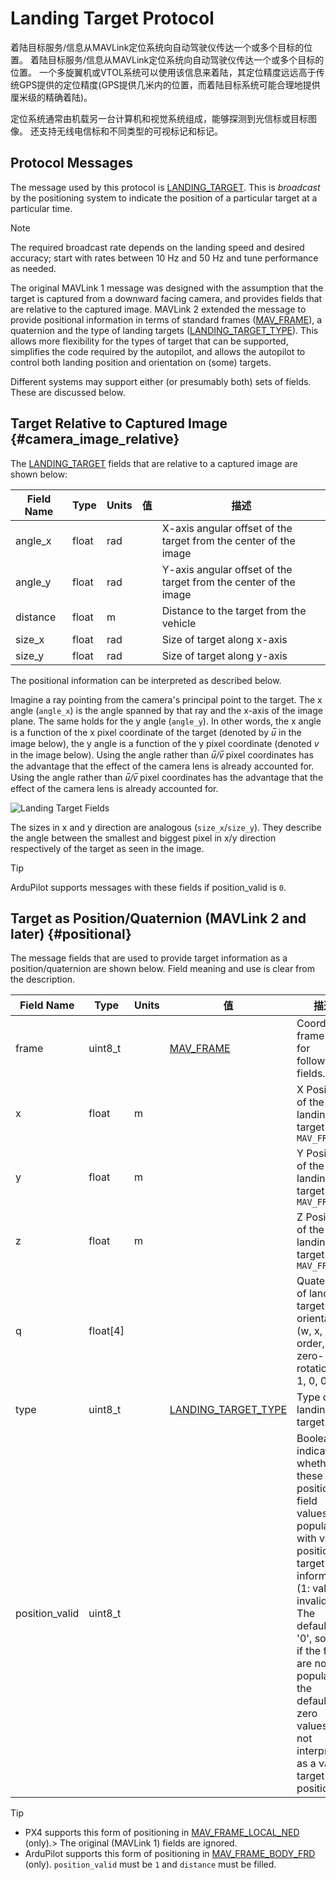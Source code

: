 # Landing Target Protocol

着陆目标服务/信息从MAVLink定位系统向自动驾驶仪传达一个或多个目标的位置。
着陆目标服务/信息从MAVLink定位系统向自动驾驶仪传达一个或多个目标的位置。 一个多旋翼机或VTOL系统可以使用该信息来着陆，其定位精度远远高于传统GPS提供的定位精度(GPS提供几米内的位置，而着陆目标系统可能合理地提供厘米级的精确着陆)。

定位系统通常由机载另一台计算机和视觉系统组成，能够探测到光信标或目标图像。
还支持无线电信标和不同类型的可视标记和标记。

## Protocol Messages

The message used by this protocol is [LANDING_TARGET](../messages/common.md#LANDING_TARGET).
This is _broadcast_ by the positioning system to indicate the position of a particular target at a particular time.

> [!NOTE]
> The required broadcast rate depends on the landing speed and desired accuracy;
> start with rates between 10 Hz and 50 Hz and tune performance as needed.

The original MAVLink 1 message was designed with the assumption that the target is captured from a downward facing camera, and provides fields that are relative to the captured image.
MAVLink 2 extended the message to provide positional information in terms of standard frames ([MAV_FRAME](../messages/common.md#MAV_FRAME)), a quaternion and the type of landing targets ([LANDING_TARGET_TYPE](../messages/common.md#LANDING_TARGET_TYPE)).
This allows more flexibility for the types of target that can be supported, simplifies the code required by the autopilot, and allows the autopilot to control both landing position and orientation on (some) targets.

Different systems may support either (or presumably both) sets of fields.
These are discussed below.

## Target Relative to Captured Image {#camera_image_relative}

The [LANDING_TARGET](../messages/common.md#LANDING_TARGET) fields that are relative to a captured image are shown below:

| Field Name                   | Type  | Units | 值 | 描述                                                               |
| ---------------------------- | ----- | ----- | - | ---------------------------------------------------------------- |
| angle_x | float | rad   |   | X-axis angular offset of the target from the center of the image |
| angle_y | float | rad   |   | Y-axis angular offset of the target from the center of the image |
| distance                     | float | m     |   | Distance to the target from the vehicle                          |
| size_x  | float | rad   |   | Size of target along x-axis                                      |
| size_y  | float | rad   |   | Size of target along y-axis                                      |

The positional information can be interpreted as described below.

Imagine a ray pointing from the camera's principal point to the target.
The x angle (`angle_x`) is the angle spanned by that ray and the x-axis of the image plane. The same holds for the y angle (`angle_y`).
In other words, the x angle is a function of the x pixel coordinate of the target (denoted by _u̅_ in the image below), the y angle is a function of the y pixel coordinate (denoted _v_ in the image below).
Using the angle rather than _u̅/v̅_ pixel coordinates has the advantage that the effect of the camera lens is already accounted for.
Using the angle rather than <em>u̅/v̅</em> pixel coordinates has the advantage that the effect of the camera lens is already accounted for.

![Landing Target Fields](../../assets/protocols/landing_target_definitions.png)

The sizes in x and y direction are analogous (`size_x`/`size_y`).
They describe the angle between the smallest and biggest pixel in x/y direction respectively of the target as seen in the image.

> [!TIP]
> ArduPilot supports messages with these fields if position_valid is `0`.

## Target as Position/Quaternion (MAVLink 2 and later) {#positional}

The message fields that are used to provide target information as a position/quaternion are shown below.
Field meaning and use is clear from the description.

| Field Name                          | Type                                                         | Units | 值                                                                                                          | 描述                                                                                                                                                                                                                                                                                                                                                         |
| ----------------------------------- | ------------------------------------------------------------ | ----- | ---------------------------------------------------------------------------------------------------------- | ---------------------------------------------------------------------------------------------------------------------------------------------------------------------------------------------------------------------------------------------------------------------------------------------------------------------------------------------------------- |
| frame                               | uint8_t                                 |       | [MAV_FRAME](../messages/common.md#MAV_FRAME)                                          | Coordinate frame used for following fields.                                                                                                                                                                                                                                                                                                |
| x                                   | float                                                        | m     |                                                                                                            | X Position of the landing target in `MAV_FRAME`                                                                                                                                                                                                                                                                                                            |
| y                                   | float                                                        | m     |                                                                                                            | Y Position of the landing target in `MAV_FRAME`                                                                                                                                                                                                                                                                                                            |
| z                                   | float                                                        | m     |                                                                                                            | Z Position of the landing target in `MAV_FRAME`                                                                                                                                                                                                                                                                                                            |
| q                                   | float[4] |       |                                                                                                            | Quaternion of landing target orientation (w, x, y, z order, zero-rotation is 1, 0, 0, 0)                                                                                                                                                                                                                                                |
| type                                | uint8_t                                 |       | [LANDING_TARGET_TYPE](../messages/common.md#LANDING_TARGET_TYPE) | Type of landing target                                                                                                                                                                                                                                                                                                                                     |
| position_valid | uint8_t                                 |       |                                                                                                            | Boolean indicating whether these position field values are populated with valid position target information (1: valid, 0: invalid). The default is '0', so that if the fields are not populated the default-zero values are not interpreted as a valid target position. |

> [!TIP]
>
> - PX4 supports this form of positioning in [MAV_FRAME_LOCAL_NED](../messages/common.md#MAV_FRAME_LOCAL_NED) (only).> The original (MAVLink 1) fields are ignored.
> - ArduPilot supports this form of positioning in [MAV_FRAME_BODY_FRD](../messages/common.md#MAV_FRAME_BODY_FRD) (only).
>   `position_valid` must be `1` and `distance` must be filled.
